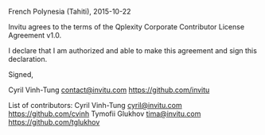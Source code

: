 French Polynesia (Tahiti), 2015-10-22

Invitu agrees to the terms of the Qplexity Corporate Contributor License
Agreement v1.0.

I declare that I am authorized and able to make this agreement and sign this
declaration.

Signed,

Cyril Vinh-Tung contact@invitu.com https://github.com/invitu

List of contributors:
Cyril Vinh-Tung cyril@invitu.com https://github.com/cvinh
Tymofii Glukhov tima@invitu.com https://github.com/tglukhov

